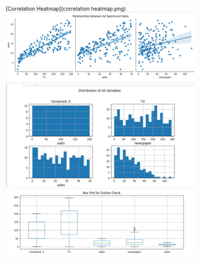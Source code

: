 [Correlation Heatmap](correlation heatmap.png)
![Relationship Plot](relationship.png)
![Distribution Plot](distribution.png)
![Outlier Plot](Outlier.png)
